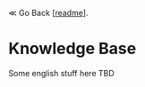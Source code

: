 ≪ Go Back [[readme]].

# Knowledge Base

Some english stuff here TBD

[//begin]: # "Autogenerated link references for markdown compatibility"
[readme]: readme.md "Home"
[//end]: # "Autogenerated link references"